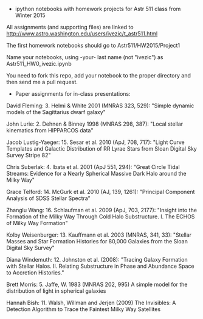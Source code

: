 * ipython notebooks with homework projects for Astr 511 class from Winter 2015

All assignments (and supporting files) are linked to
http://www.astro.washington.edu/users/ivezic/t_astr511.html

The first homework notebooks should go to 
Astr511/HW2015/Project1

Name your notebooks, using -your- last name (not "ivezic") as
Astr511_HW0_ivezic.ipynb 

You need to fork this repo, add your notebook to the proper directory and 
then send me a pull request.

* Paper assignments for in-class presentations: 


David Fleming: 
3. Helmi & White 2001 (MNRAS 323, 529): "Simple dynamic models of the Sagittarius dwarf galaxy"

John Lurie:
2. Dehnen & Binney 1998 (MNRAS 298, 387): "Local stellar kinematics from HIPPARCOS data" 

Jacob Lustig-Yaeger: 
15. Sesar et al. 2010 (ApJ, 708, 717): "Light Curve Templates and Galactic Distribution of
RR Lyrae Stars from Sloan Digital Sky Survey Stripe 82" 

Chris Suberlak: 
4. Ibata et al. 2001 (ApJ 551, 294): "Great Circle Tidal Streams: Evidence for a
Nearly Spherical Massive Dark Halo around the Milky Way" 

Grace Telford: 
14. McGurk et al. 2010 (AJ, 139, 1261): "Principal Component Analysis of SDSS Stellar Spectra" 

Zhanglu Wang:
16. Schlaufman et al. 2009 (ApJ, 703, 2177): "Insight into the Formation of the Milky Way Through 
Cold Halo Substructure. I. The ECHOS of Milky Way Formation"

Kolby Weisenburger: 
13. Kauffmann et al. 2003 (MNRAS, 341, 33): "Stellar Masses and Star Formation Histories for 
80,000 Galaxies from the Sloan Digital Sky Survey" 

Diana Windemuth: 
12. Johnston et al. (2008): "Tracing Galaxy Formation with Stellar Halos. II. Relating 
Substructure in Phase and Abundance Space to Accretion Histories." 

Brett Morris: 
5. Jaffe, W. 1983 (MNRAS 202, 995) A simple model for the distribution of light in spherical galaxies

Hannah Bish:
11. Walsh, Willman and Jerjen (2009) The Invisibles: A Detection Algorithm to Trace the Faintest 
Milky Way Satellites
